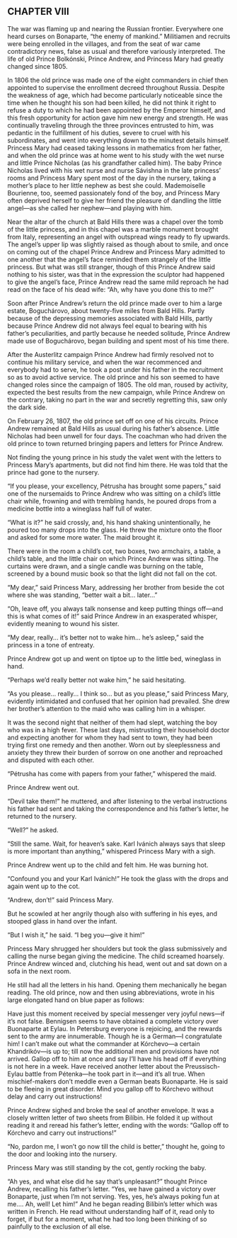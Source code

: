 ## CHAPTER VIII

The war was flaming up and nearing the Russian frontier. Everywhere one
heard curses on Bonaparte, “the enemy of mankind.” Militiamen and
recruits were being enrolled in the villages, and from the seat of
war came contradictory news, false as usual and therefore variously
interpreted. The life of old Prince Bolkónski, Prince Andrew, and
Princess Mary had greatly changed since 1805.

In 1806 the old prince was made one of the eight commanders in chief
then appointed to supervise the enrollment decreed throughout Russia.
Despite the weakness of age, which had become particularly noticeable
since the time when he thought his son had been killed, he did not think
it right to refuse a duty to which he had been appointed by the Emperor
himself, and this fresh opportunity for action gave him new energy
and strength. He was continually traveling through the three provinces
entrusted to him, was pedantic in the fulfillment of his duties, severe
to cruel with his subordinates, and went into everything down to the
minutest details himself. Princess Mary had ceased taking lessons in
mathematics from her father, and when the old prince was at home went
to his study with the wet nurse and little Prince Nicholas (as his
grandfather called him). The baby Prince Nicholas lived with his wet
nurse and nurse Sávishna in the late princess’ rooms and Princess
Mary spent most of the day in the nursery, taking a mother’s place to
her little nephew as best she could. Mademoiselle Bourienne, too, seemed
passionately fond of the boy, and Princess Mary often deprived herself
to give her friend the pleasure of dandling the little angel—as she
called her nephew—and playing with him.

Near the altar of the church at Bald Hills there was a chapel over the
tomb of the little princess, and in this chapel was a marble monument
brought from Italy, representing an angel with outspread wings ready to
fly upwards. The angel’s upper lip was slightly raised as though
about to smile, and once on coming out of the chapel Prince Andrew and
Princess Mary admitted to one another that the angel’s face reminded
them strangely of the little princess. But what was still stranger,
though of this Prince Andrew said nothing to his sister, was that in the
expression the sculptor had happened to give the angel’s face, Prince
Andrew read the same mild reproach he had read on the face of his dead
wife: “Ah, why have you done this to me?”

Soon after Prince Andrew’s return the old prince made over to him a
large estate, Boguchárovo, about twenty-five miles from Bald Hills.
Partly because of the depressing memories associated with Bald Hills,
partly because Prince Andrew did not always feel equal to bearing with
his father’s peculiarities, and partly because he needed solitude,
Prince Andrew made use of Boguchárovo, began building and spent most of
his time there.

After the Austerlitz campaign Prince Andrew had firmly resolved not
to continue his military service, and when the war recommenced
and everybody had to serve, he took a post under his father in the
recruitment so as to avoid active service. The old prince and his son
seemed to have changed roles since the campaign of 1805. The old man,
roused by activity, expected the best results from the new campaign,
while Prince Andrew on the contrary, taking no part in the war and
secretly regretting this, saw only the dark side.

On February 26, 1807, the old prince set off on one of his circuits.
Prince Andrew remained at Bald Hills as usual during his father’s
absence. Little Nicholas had been unwell for four days. The coachman who
had driven the old prince to town returned bringing papers and letters
for Prince Andrew.

Not finding the young prince in his study the valet went with the
letters to Princess Mary’s apartments, but did not find him there. He
was told that the prince had gone to the nursery.

“If you please, your excellency, Pétrusha has brought some papers,”
said one of the nursemaids to Prince Andrew who was sitting on a
child’s little chair while, frowning and with trembling hands, he
poured drops from a medicine bottle into a wineglass half full of water.

“What is it?” he said crossly, and, his hand shaking
unintentionally, he poured too many drops into the glass. He threw the
mixture onto the floor and asked for some more water. The maid brought
it.

There were in the room a child’s cot, two boxes, two armchairs, a
table, a child’s table, and the little chair on which Prince Andrew
was sitting. The curtains were drawn, and a single candle was burning on
the table, screened by a bound music book so that the light did not fall
on the cot.

“My dear,” said Princess Mary, addressing her brother from beside
the cot where she was standing, “better wait a bit... later...”

“Oh, leave off, you always talk nonsense and keep putting things
off—and this is what comes of it!” said Prince Andrew in an
exasperated whisper, evidently meaning to wound his sister.

“My dear, really... it’s better not to wake him... he’s asleep,”
said the princess in a tone of entreaty.

Prince Andrew got up and went on tiptoe up to the little bed, wineglass
in hand.

“Perhaps we’d really better not wake him,” he said hesitating.

“As you please... really... I think so... but as you please,” said
Princess Mary, evidently intimidated and confused that her opinion
had prevailed. She drew her brother’s attention to the maid who was
calling him in a whisper.

It was the second night that neither of them had slept, watching the boy
who was in a high fever. These last days, mistrusting their household
doctor and expecting another for whom they had sent to town, they had
been trying first one remedy and then another. Worn out by sleeplessness
and anxiety they threw their burden of sorrow on one another and
reproached and disputed with each other.

“Pétrusha has come with papers from your father,” whispered the
maid.

Prince Andrew went out.

“Devil take them!” he muttered, and after listening to the verbal
instructions his father had sent and taking the correspondence and his
father’s letter, he returned to the nursery.

“Well?” he asked.

“Still the same. Wait, for heaven’s sake. Karl Ivánich always says
that sleep is more important than anything,” whispered Princess Mary
with a sigh.

Prince Andrew went up to the child and felt him. He was burning hot.

“Confound you and your Karl Ivánich!” He took the glass with the
drops and again went up to the cot.

“Andrew, don’t!” said Princess Mary.

But he scowled at her angrily though also with suffering in his eyes,
and stooped glass in hand over the infant.

“But I wish it,” he said. “I beg you—give it him!”

Princess Mary shrugged her shoulders but took the glass submissively
and calling the nurse began giving the medicine. The child screamed
hoarsely. Prince Andrew winced and, clutching his head, went out and sat
down on a sofa in the next room.

He still had all the letters in his hand. Opening them mechanically he
began reading. The old prince, now and then using abbreviations, wrote
in his large elongated hand on blue paper as follows:

Have just this moment received by special messenger very joyful
news—if it’s not false. Bennigsen seems to have obtained a complete
victory over Buonaparte at Eylau. In Petersburg everyone is rejoicing,
and the rewards sent to the army are innumerable. Though he is a
German—I congratulate him! I can’t make out what the commander at
Kórchevo—a certain Khandrikóv—is up to; till now the additional
men and provisions have not arrived. Gallop off to him at once and
say I’ll have his head off if everything is not here in a week.
Have received another letter about the Preussisch-Eylau battle
from Pétenka—he took part in it—and it’s all true. When
mischief-makers don’t meddle even a German beats Buonaparte. He is
said to be fleeing in great disorder. Mind you gallop off to Kórchevo
without delay and carry out instructions!

Prince Andrew sighed and broke the seal of another envelope. It was
a closely written letter of two sheets from Bilíbin. He folded it up
without reading it and reread his father’s letter, ending with the
words: “Gallop off to Kórchevo and carry out instructions!”

“No, pardon me, I won’t go now till the child is better,” thought
he, going to the door and looking into the nursery.

Princess Mary was still standing by the cot, gently rocking the baby.

“Ah yes, and what else did he say that’s unpleasant?” thought
Prince Andrew, recalling his father’s letter. “Yes, we have gained
a victory over Bonaparte, just when I’m not serving. Yes, yes, he’s
always poking fun at me.... Ah, well! Let him!” And he began reading
Bilíbin’s letter which was written in French. He read without
understanding half of it, read only to forget, if but for a moment, what
he had too long been thinking of so painfully to the exclusion of all
else.





